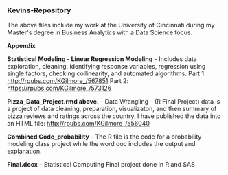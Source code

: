 ### Kevins-Repository

The above files include my work at the University of Cincinnati during my Master's degree in Business Analytics with a Data Science focus. 

**Appendix**

**Statistical Modeling - Linear Regression Modeling** - Includes data exploration, cleaning, identifying response variables, regression using single factors, checking collinearity, and automated algorithms. 
Part 1: http://rpubs.com/KGilmore_/567851
Part 2: https://rpubs.com/KGilmore_/573126

**Pizza_Data_Project.rmd above.** - Data Wrangling - (R Final Project) data is a project of data cleaning, preparation, visualizaton, and then summary of pizza reviews and ratings across the country. I have published the data into an HTML file:
http://rpubs.com/KGilmore_/556040

**Combined Code_probability** - The R file is the code for a probability modeling class project while the word doc includes the output and explanation. 

**Final.docx** - Statistical Computing Final project done in R and SAS 

 
